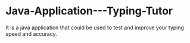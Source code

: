 # Java-Application---Typing-Tutor
It is a java application that could be used to test and improve your typing speed and accuracy.
